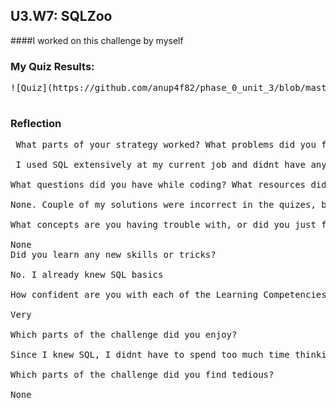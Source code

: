 ## U3.W7: SQLZoo

####I worked on this challenge by myself



### My Quiz Results:
<!-- Include the link to your image (saved in the imgs folder) to display it inline. -->

<pre>
![Quiz](https://github.com/anup4f82/phase_0_unit_3/blob/master/week_7/images_anup/sqlzoo_quiz.JPG?raw=true)

</pre>



### Reflection
<pre>
 What parts of your strategy worked? What problems did you face?

 I used SQL extensively at my current job and didnt have any problems understanding or solving the problems.

What questions did you have while coding? What resources did you find to help you answer them?

None. Couple of my solutions were incorrect in the quizes, but thats just me not being attentive enough

What concepts are you having trouble with, or did you just figure something out? If so, what?

None
Did you learn any new skills or tricks?

No. I already knew SQL basics

How confident are you with each of the Learning Competencies?

Very

Which parts of the challenge did you enjoy?

Since I knew SQL, I didnt have to spend too much time thinking of the solution. So that was great

Which parts of the challenge did you find tedious? 

None

</pre>